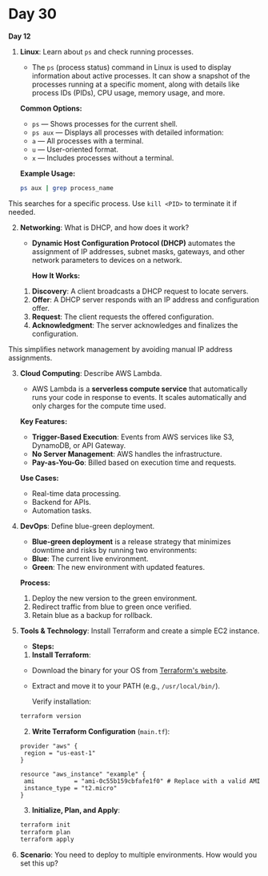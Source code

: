 # Day 30


**Day 12**
1. **Linux**: Learn about `ps` and check running processes.
   * The `ps` (process status) command in Linux is used to display information about active processes. It can show a snapshot of the processes running at a specific moment, along with details like process IDs (PIDs), CPU usage, memory usage, and more.

   **Common Options:**
   - `ps` — Shows processes for the current shell.
   - `ps aux` — Displays all processes with detailed information:
    - `a` — All processes with a terminal.
    - `u` — User-oriented format.
    - `x` — Includes processes without a terminal.

   **Example Usage:**
   ```bash
   ps aux | grep process_name
   ```
This searches for a specific process. Use `kill <PID>` to terminate it if needed.


2. **Networking**: What is DHCP, and how does it work?
   * **Dynamic Host Configuration Protocol (DHCP)** automates the assignment of IP addresses, subnet masks, gateways, and other network parameters to devices on a network.

     **How It Works:**
   1. **Discovery**: A client broadcasts a DHCP request to locate servers.
   2. **Offer**: A DHCP server responds with an IP address and configuration offer.
   3. **Request**: The client requests the offered configuration.
   4. **Acknowledgment**: The server acknowledges and finalizes the configuration.

This simplifies network management by avoiding manual IP address assignments.


3. **Cloud Computing**: Describe AWS Lambda.
   * AWS Lambda is a **serverless compute service** that automatically runs your code in response to events. It scales automatically and only charges for the compute time used.

    **Key Features:**
   - **Trigger-Based Execution**: Events from AWS services like S3, DynamoDB, or API Gateway.
   - **No Server Management**: AWS handles the infrastructure.
   - **Pay-as-You-Go**: Billed based on execution time and requests.

    **Use Cases:**
   - Real-time data processing.
   - Backend for APIs.
   - Automation tasks.


4. **DevOps**: Define blue-green deployment.
   * **Blue-green deployment** is a release strategy that minimizes downtime and risks by running two environments:
    - **Blue**: The current live environment.
    - **Green**: The new environment with updated features.

    **Process:**
   1. Deploy the new version to the green environment.
   2. Redirect traffic from blue to green once verified.
   3. Retain blue as a backup for rollback.


5. **Tools & Technology**: Install Terraform and create a simple EC2 instance.
   * **Steps:**
   1. **Install Terraform**:
    - Download the binary for your OS from [Terraform's website](https://www.terraform.io/downloads).
    - Extract and move it to your PATH (e.g., `/usr/local/bin/`).

      Verify installation:
   ```bash
   terraform version
   ```

   2. **Write Terraform Configuration** (`main.tf`):
    ```hcl
    provider "aws" {
     region = "us-east-1"
   }

   resource "aws_instance" "example" {
     ami           = "ami-0c55b159cbfafe1f0" # Replace with a valid AMI
     instance_type = "t2.micro"
   }
   ```

   3. **Initialize, Plan, and Apply**:
   ```bash
   terraform init
   terraform plan
   terraform apply
   ```


6. **Scenario**: You need to deploy to multiple environments. How would you set this up?



